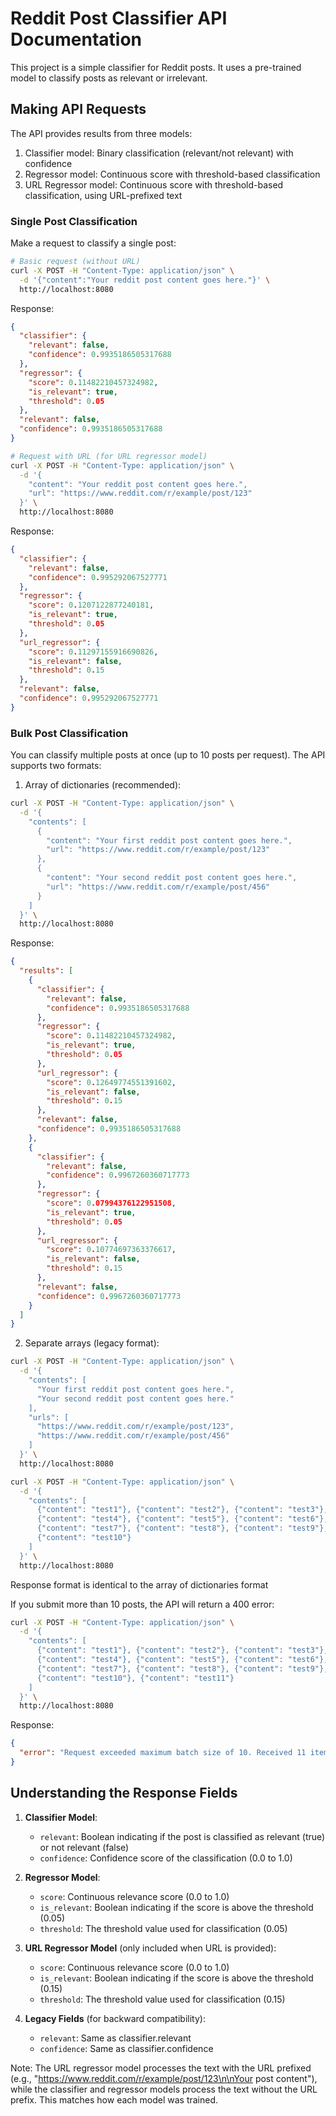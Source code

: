 # Reddit Post Classifier API Documentation

This project is a simple classifier for Reddit posts. It uses a pre-trained model to classify posts as relevant or irrelevant.

## Making API Requests

The API provides results from three models:

1. Classifier model: Binary classification (relevant/not relevant) with confidence
2. Regressor model: Continuous score with threshold-based classification
3. URL Regressor model: Continuous score with threshold-based classification, using URL-prefixed text

### Single Post Classification

Make a request to classify a single post:

```bash
# Basic request (without URL)
curl -X POST -H "Content-Type: application/json" \
  -d '{"content":"Your reddit post content goes here."}' \
  http://localhost:8080
```

Response:

```json
{
  "classifier": {
    "relevant": false,
    "confidence": 0.9935186505317688
  },
  "regressor": {
    "score": 0.11482210457324982,
    "is_relevant": true,
    "threshold": 0.05
  },
  "relevant": false,
  "confidence": 0.9935186505317688
}
```

```bash
# Request with URL (for URL regressor model)
curl -X POST -H "Content-Type: application/json" \
  -d '{
    "content": "Your reddit post content goes here.",
    "url": "https://www.reddit.com/r/example/post/123"
  }' \
  http://localhost:8080
```

Response:

```json
{
  "classifier": {
    "relevant": false,
    "confidence": 0.995292067527771
  },
  "regressor": {
    "score": 0.1207122877240181,
    "is_relevant": true,
    "threshold": 0.05
  },
  "url_regressor": {
    "score": 0.11297155916690826,
    "is_relevant": false,
    "threshold": 0.15
  },
  "relevant": false,
  "confidence": 0.995292067527771
}
```

### Bulk Post Classification

You can classify multiple posts at once (up to 10 posts per request). The API supports two formats:

1. Array of dictionaries (recommended):

```bash
curl -X POST -H "Content-Type: application/json" \
  -d '{
    "contents": [
      {
        "content": "Your first reddit post content goes here.",
        "url": "https://www.reddit.com/r/example/post/123"
      },
      {
        "content": "Your second reddit post content goes here.",
        "url": "https://www.reddit.com/r/example/post/456"
      }
    ]
  }' \
  http://localhost:8080
```

Response:

```json
{
  "results": [
    {
      "classifier": {
        "relevant": false,
        "confidence": 0.9935186505317688
      },
      "regressor": {
        "score": 0.11482210457324982,
        "is_relevant": true,
        "threshold": 0.05
      },
      "url_regressor": {
        "score": 0.12649774551391602,
        "is_relevant": false,
        "threshold": 0.15
      },
      "relevant": false,
      "confidence": 0.9935186505317688
    },
    {
      "classifier": {
        "relevant": false,
        "confidence": 0.9967260360717773
      },
      "regressor": {
        "score": 0.07994376122951508,
        "is_relevant": true,
        "threshold": 0.05
      },
      "url_regressor": {
        "score": 0.10774697363376617,
        "is_relevant": false,
        "threshold": 0.15
      },
      "relevant": false,
      "confidence": 0.9967260360717773
    }
  ]
}
```

2. Separate arrays (legacy format):

```bash
curl -X POST -H "Content-Type: application/json" \
  -d '{
    "contents": [
      "Your first reddit post content goes here.",
      "Your second reddit post content goes here."
    ],
    "urls": [
      "https://www.reddit.com/r/example/post/123",
      "https://www.reddit.com/r/example/post/456"
    ]
  }' \
  http://localhost:8080
```

```bash
curl -X POST -H "Content-Type: application/json" \
  -d '{
    "contents": [
      {"content": "test1"}, {"content": "test2"}, {"content": "test3"},
      {"content": "test4"}, {"content": "test5"}, {"content": "test6"},
      {"content": "test7"}, {"content": "test8"}, {"content": "test9"},
      {"content": "test10"}
    ]
  }' \
  http://localhost:8080
```

Response format is identical to the array of dictionaries format

If you submit more than 10 posts, the API will return a 400 error:

```bash
curl -X POST -H "Content-Type: application/json" \
  -d '{
    "contents": [
      {"content": "test1"}, {"content": "test2"}, {"content": "test3"},
      {"content": "test4"}, {"content": "test5"}, {"content": "test6"},
      {"content": "test7"}, {"content": "test8"}, {"content": "test9"},
      {"content": "test10"}, {"content": "test11"}
    ]
  }' \
  http://localhost:8080
```

Response:

```json
{
  "error": "Request exceeded maximum batch size of 10. Received 11 items."
}
```

## Understanding the Response Fields

1. **Classifier Model**:

   - `relevant`: Boolean indicating if the post is classified as relevant (true) or not relevant (false)
   - `confidence`: Confidence score of the classification (0.0 to 1.0)

2. **Regressor Model**:

   - `score`: Continuous relevance score (0.0 to 1.0)
   - `is_relevant`: Boolean indicating if the score is above the threshold (0.05)
   - `threshold`: The threshold value used for classification (0.05)

3. **URL Regressor Model** (only included when URL is provided):

   - `score`: Continuous relevance score (0.0 to 1.0)
   - `is_relevant`: Boolean indicating if the score is above the threshold (0.15)
   - `threshold`: The threshold value used for classification (0.15)

4. **Legacy Fields** (for backward compatibility):
   - `relevant`: Same as classifier.relevant
   - `confidence`: Same as classifier.confidence

Note: The URL regressor model processes the text with the URL prefixed (e.g., "https://www.reddit.com/r/example/post/123\n\nYour post content"), while the classifier and regressor models process the text without the URL prefix. This matches how each model was trained.
